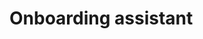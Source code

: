 # Onboarding assistant
<!--
[`./code/menu/static.json`](./code/menu/static.json)
## Deployment instructions
1. Create an app in Slack
2. Give it the scopes "channels:history" and "chat:write"
3. Install it in your workspace
4. In AWS, create a secret in Secrets Manager based on smsecrets.json.example but with the information from your bot in slack
5. In your local environment, create local_config.yml based on local_config.yml.example and add the arn from Secrets Manager
6. Deploy the lambda using serverless
7. From AWS, get the url for your lambda from API Gateway
8. In Slack, put that url into the event subscriptions
9. In Slack under event subscriptions, subscribe to message.channels under "Subscribe to Bot Events"
10. Invite the bot to the channel you want it in
-->
